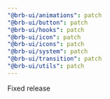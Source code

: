 ```yaml
---
"@brb-ui/animations": patch
"@brb-ui/button": patch
"@brb-ui/hooks": patch
"@brb-ui/icon": patch
"@brb-ui/icons": patch
"@brb-ui/system": patch
"@brb-ui/transition": patch
"@brb-ui/utils": patch
---
```


Fixed release
